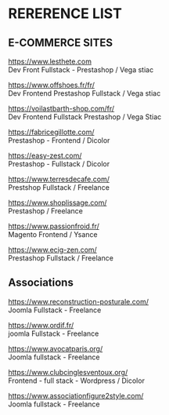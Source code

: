 
# RERERENCE LIST 



## E-COMMERCE SITES

https://www.lesthete.com <br>
Dev Front Fullstack - Prestashop / Vega stiac 

https://www.offshoes.fr/fr/ <br>
Dev Frontend Prestashop Fullstack / Vega stiac 

https://voilastbarth-shop.com/fr/ <br>
Dev Frontend Fullstack Prestashop / Vega Stiac

https://fabricegillotte.com/ <br>
Prestashop - Frontend / Dicolor

https://easy-zest.com/ <br>
Prestashop - Fullstack / Dicolor

https://www.terresdecafe.com/<br>
Prestshop Fullstack  / Freelance 

https://www.shoplissage.com/<br>
Prestashop / Freelance

https://www.passionfroid.fr/ <br>
Magento  Frontend / Ysance

https://www.ecig-zen.com/<br>
Prestashop Fullstack /  Freelance


## Associations 

https://www.reconstruction-posturale.com/ <br>
Joomla Fullstack - Freelance

https://www.ordif.fr/ <br>
joomla Fullstack - Freelance

https://www.avocatparis.org/ <br>
Joomla fullstack - Freelance

https://www.clubcinglesventoux.org/ <br>
Frontend - full stack - Wordpress / Dicolor 

https://www.associationfigure2style.com/ <br>
Joomla fullstack - Freelance



